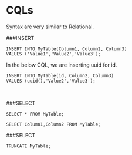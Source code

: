 # CQLs
Syntax are very similar to Relational.

###INSERT
    
    INSERT INTO MyTable(Column1, Column2, Column3)
    VALUES ('Value1','Value2','Value3');


In the below CQL, we are inserting uuid for id.
    
    INSERT INTO MyTable(id, Column2, Column3)
    VALUES (uuid(),'Value2','Value3');

<br/>

###SELECT

    SELECT * FROM MyTable;
    
    SELECT Column1,Column2 FROM MyTable;
         
   

###SELECT
    
    TRUNCATE MyTable;
    
    
